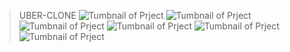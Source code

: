 >UBER-CLONE
>![Tumbnail of Prject](./AppImages/Image%202023-07-18%20.jpg)
>![Tumbnail of Prject](./AppImages//IMG-20230718-WA0001.jpg)
>![Tumbnail of Prject](./AppImages//IMG-20230718-WA0002.jpg)
>![Tumbnail of Prject](./AppImages/IMG-20230718-WA0003.jpg)
>![Tumbnail of Prject](./AppImages/IMG-20230718-WA0004.jpg)
>![Tumbnail of Prject](./AppImages/IMG-20230718-WA0005.jpg)
